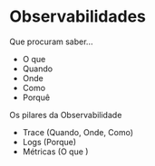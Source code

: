 # Observabilidades

Que procuram saber...

- O que
- Quando 
- Onde
- Como
- Porquê

Os pilares da Observabilidade

- Trace (Quando, Onde, Como)
- Logs (Porque)
- Métricas (O que )


